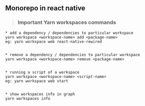 ## Monorepo in react native

> ### Important Yarn workspaces commands

```
* add a dependency / dependencies to particular workspace
yarn workspace <workspace-name> add <package-name>
eg: yarn workspace web react-native-rewired


* remove a dependency / dependencies to particular workspace
yarn workspace <workspace-name> remove <package-name>


* running a script of a workspace
yarn workspace <workspace-name> <script-name>
eg: yarn workspace web start


* show workspaces info in graph
yarn workspaces info

```

